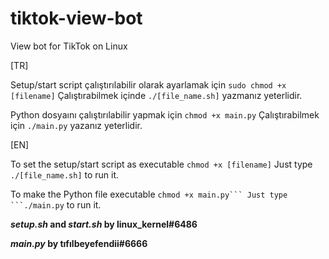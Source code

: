 # tiktok-view-bot
View bot for TikTok on Linux

[TR]

Setup/start script çalıştırılabilir olarak ayarlamak için ```sudo chmod +x [filename]``` Çalıştırabilmek içinde  ```./[file_name.sh]``` yazmanız yeterlidir.

Python dosyaını çalıştırılabilir yapmak için ```chmod +x main.py``` Çalıştırabilmek için ```./main.py``` yazanız yeterlidir.

[EN]

To set the setup/start script as executable ```chmod +x [filename]``` Just type  ```./[file_name.sh]``` to run it.

To make the Python file executable ``chmod +x main.py``` Just type ```./main.py`` to run it.



__*setup.sh* and *start.sh* by linux_kernel#6486__

__*main.py* by tıfılbeyefendii#6666__
